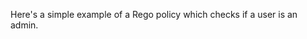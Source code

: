 <!-- markdownlint-disable MD041 -->

Here's a simple example of a Rego policy which checks if a user is an admin.
